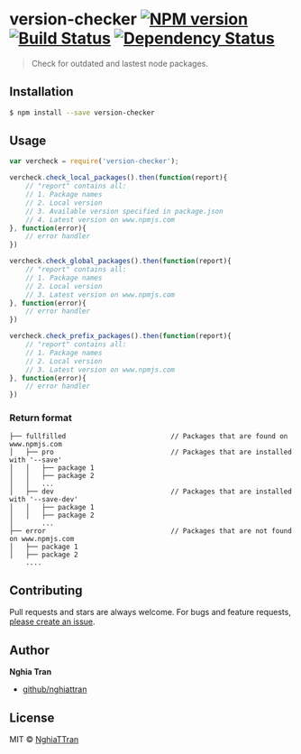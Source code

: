 # version-checker [![NPM version][npm-image]][npm-url] [![Build Status][travis-image]][travis-url] [![Dependency Status][daviddm-image]][daviddm-url] 

> Check for outdated and lastest node packages.

## Installation

```sh
$ npm install --save version-checker
```

## Usage

```js
var vercheck = require('version-checker');

vercheck.check_local_packages().then(function(report){
	// "report" contains all:
	// 1. Package names
	// 2. Local version
	// 3. Available version specified in package.json
	// 4. Latest version on www.npmjs.com
}, function(error){
	// error handler
})

vercheck.check_global_packages().then(function(report){
	// "report" contains all:
	// 1. Package names
	// 2. Local version
	// 3. Latest version on www.npmjs.com
}, function(error){
	// error handler
})

vercheck.check_prefix_packages().then(function(report){
	// "report" contains all:
	// 1. Package names
	// 2. Local version
	// 3. Latest version on www.npmjs.com
}, function(error){
	// error handler
})

```

### Return format

```
├── fullfilled							// Packages that are found on www.npmjs.com
│   ├── pro								// Packages that are installed with '--save'
│	│	├── package 1
│	│	├── package 2
│	│	...
│   ├── dev								// Packages that are installed with '--save-dev'
│	│	├── package 1
│	│	├── package 2
│		...
├── error								// Packages that are not found on www.npmjs.com
│	├── package 1
│	├── package 2
	....
```

## Contributing

Pull requests and stars are always welcome. For bugs and feature requests, [please create an issue](https://github.com/nghiattran/version-checker/issues/new).

## Author

**Nghia Tran**

+ [github/nghiattran](https://github.com/nghiattran)

## License

MIT © [NghiaTTran]()

<!-- [![Coverage percentage][coveralls-image]][coveralls-url] -->

[npm-image]: https://badge.fury.io/js/version-checker.svg
[npm-url]: https://npmjs.org/package/version-checker
[travis-image]: https://travis-ci.org/nghiattran/version-checker.svg?branch=master
[travis-url]: https://travis-ci.org/nghiattran/version-checker
[daviddm-image]: https://david-dm.org/nghiattran/version-checker.svg?theme=shields.io
[daviddm-url]: https://david-dm.org/nghiattran/version-checker
[coveralls-image]: https://coveralls.io/repos/nghiattran/version-checker/badge.svg
[coveralls-url]: https://coveralls.io/r/nghiattran/version-checker